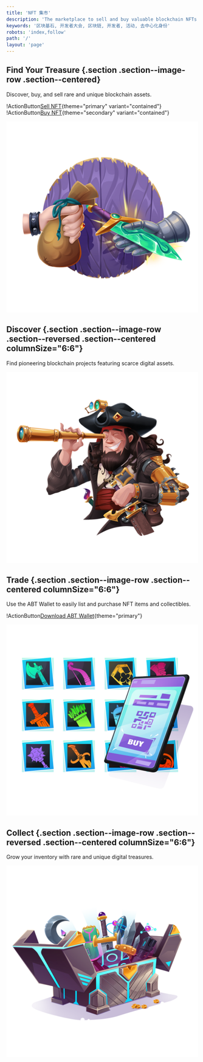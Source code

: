 ```yaml
---
title: 'NFT 集市'
description: 'The marketplace to sell and buy valuable blockchain NFTs'
keywords: '区块基石, 开发者大会, 区块链, 开发者, 活动, 去中心化身份'
robots: 'index,follow'
path: '/'
layout: 'page'
---
```


<style>.section { padding: 0; }</style>

## Find Your Treasure {.section .section--image-row .section--centered}

Discover, buy, and sell rare and unique blockchain assets.

!ActionButton[Sell NFT](/en/offers/create){theme="primary" variant="contained"}
!ActionButton[Buy NFT](/en/offers){theme="secondary" variant="contained"}

![](./images/hero.png)

## Discover {.section .section--image-row .section--reversed .section--centered columnSize="6:6"}

Find pioneering blockchain projects featuring scarce digital assets.

![](./images/discover.png)

## Trade {.section .section--image-row .section--centered columnSize="6:6"}

Use the ABT Wallet to easily list and purchase NFT items and collectibles.

!ActionButton[Download ABT Wallet](https://www.abtwallet.io){theme="primary"}

![](./images/trade.png)

## Collect {.section .section--image-row .section--reversed .section--centered columnSize="6:6"}

Grow your inventory with rare and unique digital treasures.

![](./images/collect.png)
